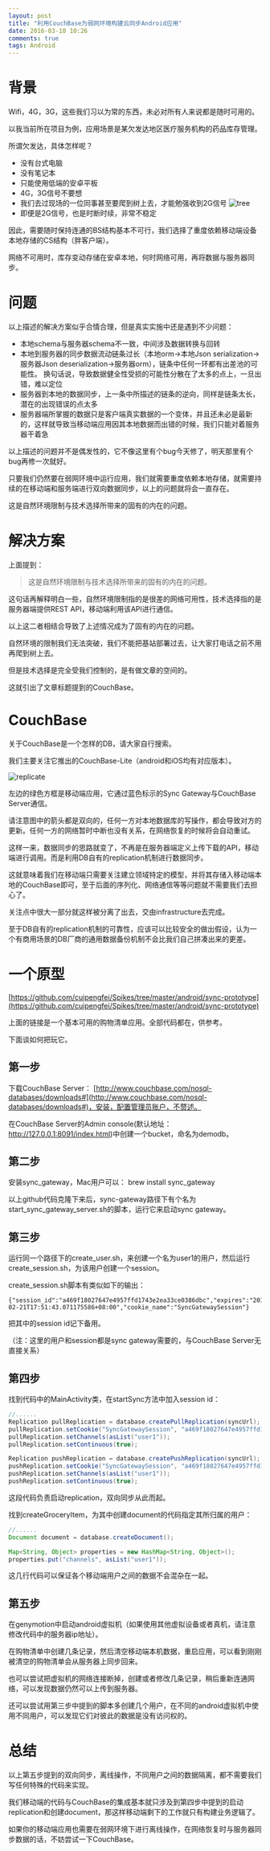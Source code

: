 ```yaml
---
layout: post
title: "利用CouchBase为弱网环境构建云同步Android应用"
date: 2016-03-10 10:26
comments: true
tags: Android
---
```


# 背景

Wifi，4G，3G，这些我们习以为常的东西，未必对所有人来说都是随时可用的。

以我当前所在项目为例，应用场景是某欠发达地区医疗服务机构的药品库存管理。

所谓欠发达，具体怎样呢？

* 没有台式电脑
* 没有笔记本
* 只能使用低端的安卓平板
* 4G，3G信号不要想
* 我们去过现场的一位同事甚至要爬到树上去，才能勉强收到2G信号
![tree](http://img2.cache.netease.com/cnews/2009/2/2/20090202093425b68f3.jpg)
* 即便是2G信号，也是时断时续，非常不稳定

因此，需要随时保持连通的BS结构基本不可行，我们选择了重度依赖移动端设备本地存储的CS结构（胖客户端）。

网络不可用时，库存变动存储在安卓本地，何时网络可用，再将数据与服务器同步。

# 问题

以上描述的解决方案似乎合情合理，但是真实实施中还是遇到不少问题：

* 本地schema与服务器schema不一致，中间涉及数据转换与回转
* 本地到服务器的同步数据流动链条过长（本地orm->本地Json serialization->服务器Json deserialization->服务器orm），链条中任何一环都有出差池的可能性。
换句话说，导致数据健全性受损的可能性分散在了太多的点上，一旦出错，难以定位
* 服务器到本地的数据同步，上一条中所描述的链条的逆向，同样是链条太长，潜在的出现错误的点太多
* 服务器端所掌握的数据只是客户端真实数据的一个变体，并且还未必是最新的，这样就导致当移动端应用因其本地数据而出错的时候，我们只能对着服务器干着急

以上描述的问题并不是偶发性的，它不像这里有个bug今天修了，明天那里有个bug再修一次就好。

只要我们仍然要在弱网环境中运行应用，我们就需要重度依赖本地存储，就需要持续的在移动端和服务端进行双向数据同步，以上的问题就将会一直存在。

这是自然环境限制与技术选择所带来的固有的内在的问题。

# 解决方案

上面提到：

> 这是自然环境限制与技术选择所带来的固有的内在的问题。

这句话再解释明白一些，自然环境限制指的是很差的网络可用性，技术选择指的是服务器端提供REST API，移动端利用该API进行通信。

以上这二者相结合导致了上述情况成为了固有的内在的问题。

自然环境的限制我们无法突破，我们不能把基站部署过去，让大家打电话之前不用再爬到树上去。

但是技术选择是完全受我们控制的，是有做文章的空间的。

这就引出了文章标题提到的CouchBase。

# CouchBase

关于CouchBase是一个怎样的DB，请大家自行搜索。

我们主要关注它推出的CouchBase-Lite（android和iOS均有对应版本）。

![replicate](https://camo.githubusercontent.com/c1aa705fde3eb12245c06730d850c23e5a84ad8d/687474703a2f2f746c657964656e2d6d6973632e73332e616d617a6f6e6177732e636f6d2f636f756368626173652d6c6974652f636f756368626173652d6c6974652d6172636869746563747572652e706e67)

左边的绿色方框是移动端应用，它通过蓝色标示的Sync Gateway与CouchBase Server通信。

请注意图中的箭头都是双向的，任何一方对本地数据库的写操作，都会导致对方的更新。任何一方的网络暂时中断也没有关系，在网络恢复的时候将会自动重试。

这样一来，数据同步的思路就变了，不再是在服务器端定义上传下载的API，移动端进行调用。而是利用DB自有的replication机制进行数据同步。

这就意味着我们在移动端只需要关注建立领域特定的模型，并将其存储入移动端本地的CouchBase即可，至于后面的序列化、网络通信等等问题就不需要我们去担心了。

关注点中很大一部分就这样被分离了出去，交由infrastructure去完成。

至于DB自有的replication机制的可靠性，应该可以比较安全的做出假设，认为一个有商用场景的DB厂商的通用数据备份机制不会比我们自己拼凑出来的更差。

# 一个原型

[https://github.com/cuipengfei/Spikes/tree/master/android/sync-prototype](https://github.com/cuipengfei/Spikes/tree/master/android/sync-prototype)

上面的链接是一个基本可用的购物清单应用。全部代码都在，供参考。

下面谈如何把玩它。

## 第一步

下载CouchBase Server： [http://www.couchbase.com/nosql-databases/downloads#](http://www.couchbase.com/nosql-databases/downloads#)，安装，配置管理员账户，不赘述。

在CouchBase Server的Admin console(默认地址： http://127.0.0.1:8091/index.html)中创建一个bucket，命名为demodb。

## 第二步

安装sync_gateway，Mac用户可以：
	brew install sync_gateway

以上github代码克隆下来后，sync-gateway路径下有个名为start_sync_gateway_server.sh的脚本，运行它来启动sync gateway。

## 第三步

运行同一个路径下的create_user.sh，来创建一个名为user1的用户，然后运行create_session.sh，为该用户创建一个session。

create_session.sh脚本有类似如下的输出：

	{"session_id":"a469f18027647e4957ffd1743e2ea33ce0386dbc","expires":"2016-02-21T17:51:43.071175586+08:00","cookie_name":"SyncGatewaySession"}

把其中的session id记下备用。

（注：这里的用户和session都是sync gateway需要的，与CouchBase Server无直接关系）

##  第四步

找到代码中的MainActivity类，在startSync方法中加入session id：

```java
//......
Replication pullReplication = database.createPullReplication(syncUrl);
pullReplication.setCookie("SyncGatewaySession", "a469f18027647e4957ffd1743e2ea33ce0386dbc", null, 86400000000000L, false, false);
pullReplication.setChannels(asList("user1"));
pullReplication.setContinuous(true);

Replication pushReplication = database.createPushReplication(syncUrl);
pushReplication.setCookie("SyncGatewaySession", "a469f18027647e4957ffd1743e2ea33ce0386dbc", null, 86400000000000L, false, false);
pushReplication.setChannels(asList("user1"));
pushReplication.setContinuous(true);
```

这段代码负责启动replication，双向同步从此而起。

找到createGroceryItem，为其中创建document的代码指定其所归属的用户：

```java
//......
Document document = database.createDocument();

Map<String, Object> properties = new HashMap<String, Object>();
properties.put("channels", asList("user1"));
```

这几行代码可以保证各个移动端用户之间的数据不会混杂在一起。

## 第五步

在genymotion中启动android虚拟机（如果使用其他虚拟设备或者真机，请注意修改代码中的服务器ip地址）。

在购物清单中创建几条记录，然后清空移动端本机数据，重启应用，可以看到刚刚被清空的购物清单会从服务器上同步回来。

也可以尝试把虚拟机的网络连接断掉，创建或者修改几条记录，稍后重新连通网络，可以发现数据仍然可以上传到服务器。

还可以尝试用第三步中提到的脚本多创建几个用户，在不同的android虚拟机中使用不同用户，可以发现它们对彼此的数据是没有访问权的。

# 总结

以上第五步提到的双向同步，离线操作，不同用户之间的数据隔离，都不需要我们写任何特殊的代码来实现。

我们移动端的代码与CouchBase的集成基本就只涉及到第四步中提到的启动replication和创建document，那这样移动端剩下的工作就只有构建业务逻辑了。

如果你的移动端应用也需要在弱网环境下进行离线操作，在网络恢复时与服务器同步数据的话，不妨尝试一下CouchBase。